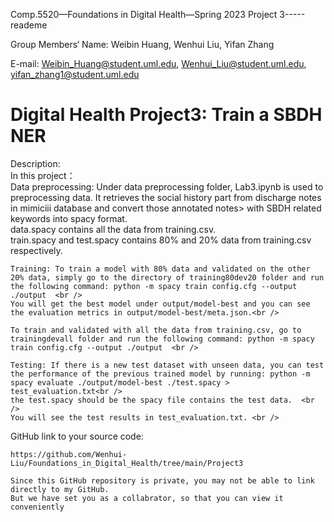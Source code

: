 Comp.5520—Foundations in Digital Health—Spring 2023 Project 3-----reademe

Group Members‘ Name: Weibin Huang, Wenhui Liu, Yifan Zhang

E-mail: Weibin_Huang@student.uml.edu, Wenhui_Liu@student.uml.edu, yifan_zhang1@student.uml.edu

# Digital Health Project3: Train a SBDH NER  
Description:<br />
In this project：<br />
    Data preprocessing: Under data preprocessing folder, Lab3.ipynb is used to preprocessing data. It retrieves the social history part from discharge notes in mimiciii database and convert those annotated notes> with SBDH related keywords into spacy format. <br />
    data.spacy contains all the data from training.csv. <br />
    train.spacy and test.spacy contains 80% and 20% data from training.csv respectively.  <br />
  
    Training: To train a model with 80% data and validated on the other 20% data, simply go to the directory of training80dev20 folder and run the following command: python -m spacy train config.cfg --output ./output  <br />
    You will get the best model under output/model-best and you can see the evaluation metrics in output/model-best/meta.json.<br />

    To train and validated with all the data from training.csv, go to trainingdevall folder and run the following command: python -m spacy train config.cfg --output ./output  <br />

    Testing: If there is a new test dataset with unseen data, you can test the performance of the previous trained model by running: python -m spacy evaluate ./output/model-best ./test.spacy > test_evaluation.txt<br />   
    the test.spacy should be the spacy file contains the test data.  <br />
    You will see the test results in test_evaluation.txt. <br />
  

GitHub link to your source code:

	https://github.com/Wenhui-Liu/Foundations_in_Digital_Health/tree/main/Project3

	Since this GitHub repository is private, you may not be able to link directly to my GitHub. 
	But we have set you as a collabrator, so that you can view it conveniently
